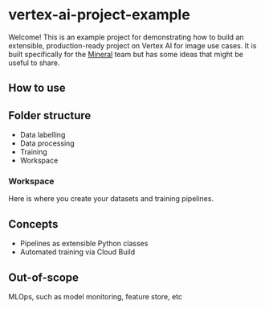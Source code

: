 # vertex-ai-project-example
Welcome! This is an example project for demonstrating how to build an extensible, production-ready project on Vertex AI for image use cases.
It is built specifically for the [Mineral](https://x.company/projects/mineral/) team but has some ideas that might be useful to share.

## How to use
## Folder structure
- Data labelling
- Data processing
- Training
- Workspace

### Workspace
Here is where you create your datasets and training pipelines.

## Concepts
- Pipelines as extensible Python classes
- Automated training via Cloud Build

## Out-of-scope
MLOps, such as model monitoring, feature store, etc
